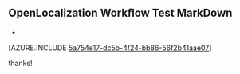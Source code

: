 ## OpenLocalization Workflow Test MarkDown
* 

[AZURE.INCLUDE [5a754e17-dc5b-4f24-bb86-56f2b41aae07](calleeMd1.md)]

 
thanks!